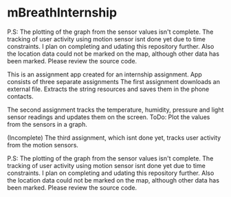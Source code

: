 # mBreathInternship

P.S: The plotting of the graph from the sensor values isn't complete. The tracking of user activity using motion sensor isnt done yet due to time constraints. I plan on completing and udating this repository further. Also the location data could not be marked on the map, although other data has been marked. Please review the source code.

This is an assignment app created for an internship assignment. App consists of three separate assignments
The first assignment downloads an external file. Extracts the string resources and saves them in the phone contacts.

The second assignment tracks the temperature, humidity, pressure and light sensor readings and updates them on the screen.
ToDo: Plot the values from the sensors in a graph.

(Incomplete) The third assignment, which isnt done yet, tracks user activity from the motion sensors.


P.S: The plotting of the graph from the sensor values isn't complete. The tracking of user activity using motion sensor isnt done yet due to time constraints. I plan on completing and udating this repository further. Also the location data could not be marked on the map, although other data has been marked. Please review the source code.
